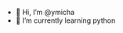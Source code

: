 - 👋 Hi, I’m @ymicha
- 🌱 I’m currently learning python

<!---
ymicha/ymicha is a ✨ special ✨ repository because its `README.md` (this file) appears on your GitHub profile.
You can click the Preview link to take a look at your changes.
--->

